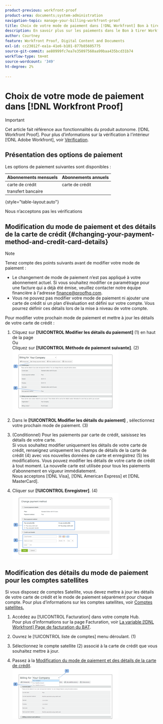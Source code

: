 ```yaml
---
product-previous: workfront-proof
product-area: documents;system-administration
navigation-topic: manage-your-billing-workfront-proof
title: Choix de votre mode de paiement dans [!DNL Workfront] Bon à tirer
description: En savoir plus sur les paiements dans le Bon à tirer Workfront.
author: Courtney
feature: Workfront Proof, Digital Content and Documents
exl-id: cc23012f-ea1a-41e6-b101-877b85605775
source-git-commit: ae80999fc7ea7e35097560aa99baa435bcd31b74
workflow-type: tm+mt
source-wordcount: '349'
ht-degree: 2%

---
```


# Choix de votre mode de paiement dans [!DNL Workfront Proof]

>[!IMPORTANT]
>
>Cet article fait référence aux fonctionnalités du produit autonome. [!DNL Workfront Proof]. Pour plus d’informations sur la vérification à l’intérieur [!DNL Adobe Workfront], voir [Vérification](../../../review-and-approve-work/proofing/proofing.md).

## Présentation des options de paiement

Les options de paiement suivantes sont disponibles :

| **Abonnements mensuels** | **Abonnements annuels** |
|---|---|
| carte de crédit | carte de crédit |
| transfert bancaire |

{style="table-layout:auto"}

Nous n’acceptons pas les vérifications

## Modification du mode de paiement et des détails de la carte de crédit {#changing-your-payment-method-and-credit-card-details}

>[!NOTE]
>
>Tenez compte des points suivants avant de modifier votre mode de paiement :
>
>* Le changement de mode de paiement n’est pas appliqué à votre abonnement actuel. Si vous souhaitez modifier ce paramétrage pour une facture qui a déjà été émise, veuillez contacter notre équipe financière à l&#39;adresse [finance@proofhq.com](mailto:finance@proofhq.com).
>* Vous ne pouvez pas modifier votre mode de paiement ni ajouter une carte de crédit si un plan d’évaluation est défini sur votre compte. Vous pourrez définir ces détails lors de la mise à niveau de votre compte.
>



Pour modifier votre prochain mode de paiement et mettre à jour les détails de votre carte de crédit :

1. Cliquez sur **[!UICONTROL Modifier les détails du paiement]** (1) en haut de la page\
   Ou\
   Cliquez sur **[!UICONTROL Méthode de paiement suivante]**. (2)\
   ![payment_and_CC_details1.png](assets/payment-and-cc-details1-350x205.png)

1. Dans le **[!UICONTROL Modifier les détails du paiement]** , sélectionnez votre prochain mode de paiement. (3)
1. (Conditionnel) Pour les paiements par carte de crédit, saisissez les détails de votre carte.\
   Si vous souhaitez modifier uniquement les détails de votre carte de crédit, renseignez uniquement les champs de détails de la carte de crédit (4) avec vos nouvelles données de carte et enregistrez (5) les modifications. Vous pouvez modifier les détails de votre carte de crédit à tout moment. La nouvelle carte est utilisée pour tous les paiements d’abonnement en vigueur immédiatement.\
   Nous acceptons [!DNL Visa], [!DNL American Express] et [!DNL MasterCard].

1. Cliquer sur **[!UICONTROL Enregistrer]**. (4)\
   ![payment_and_CC_details.png](assets/payment-and-cc-details-350x217.png)

## Modification des détails du mode de paiement pour les comptes satellites

Si vous disposez de comptes Satellite, vous devez mettre à jour les détails de votre carte de crédit et le mode de paiement séparément pour chaque compte. Pour plus d’informations sur les comptes satellites, voir  [Comptes satellites.](https://support.workfront.com/hc/en-us/sections/115000921108-Satellite-accounts)

1. Accédez au [!UICONTROL Facturation] dans votre compte Hub.\
   Pour plus d’informations sur la page Facturation, voir [La variable [!DNL Workfront] Page de facturation du BAT](../../../workfront-proof/wp-billingsettings/manage-your-billing/wp-billing-page.md).

1. Ouvrez le [!UICONTROL liste de comptes] menu déroulant. (1)
1. Sélectionnez le compte satellite (2) associé à la carte de crédit que vous souhaitez mettre à jour.
1. Passez à la [Modification du mode de paiement et des détails de la carte de crédit](#changing-your-payment-method-and-credit-card-details).\
   ![Satellite_Account_Billing_Page.png](assets/satellite-account-billing-page-350x167.png)
